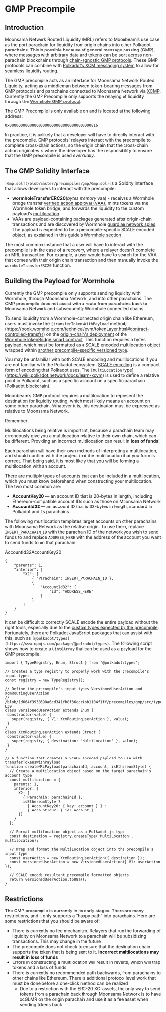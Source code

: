 # GMP Precompile


## Introduction

Moonsama Network Routed Liquidity (MRL) refers to Moonbeam’s use case as the port parachain for liquidity from origin chains into other Polkadot parachains. This is possible because of general message passing (GMP), where messages with arbitrary data and tokens can be sent across non-parachain blockchains through [chain-agnostic GMP protocols](builders/interoperability/protocols). These GMP protocols can combine with [Polkadot's XCM messaging system](builders/interoperability/xcm/overview) to allow for seamless liquidity routing.

The GMP precompile acts as an interface for Moonsama Network Routed Liquidity, acting as a middleman between token-bearing messages from GMP protocols and parachains connected to Moonsama Network via [XCMP](builders/interoperability/xcm/overview/#xcm-transport-protocols). Currently the GMP Precompile only supports the relaying of liquidity through the [Wormhole GMP protocol](builders/interoperability/protocols/wormhole).

The GMP Precompile is only available on  and is located at the following address:



```
0x0000000000000000000000000000000000000816

```

In practice, it is unlikely that a developer will have to directly interact with the precompile. GMP protocols' relayers interact with the precompile to complete cross-chain actions, so the origin chain that the cross-chain action originates is where the developer has the responsibility to ensure that the GMP precompile is used *eventually*.

## The GMP Solidity Interface

`[Gmp.sol](/blob/master/precompiles/gmp/Gmp.sol)` is a Solidity interface that allows developers to interact with the precompile:

- **wormholeTransferERC20**(*bytes memory* vaa) - receives a Wormhole bridge transfer [verified action approval (VAA)](https://book.wormhole.com/wormhole/4_vaa.html), mints tokens via the Wormhole token bridge, and forwards the liquidity to the custom payload’s [multilocation](builders/interoperability/xcm/overview/#general-xcm-definitions)
- VAAs are payload-containing packages generated after origin-chain transactions and are discovered by Wormhole [guardian network spies](https://book.wormhole.com/wormhole/6_relayers.html?search=#specialized-relayers). The payload is expected to be a precompile-specific SCALE encoded object, as explained in this guide's [Wormhole section](builders/pallets-precompiles/precompiles/gmp/#building-the-payload-for-wormhole)

The most common instance that a user will have to interact with the precompile is in the case of a recovery, where a relayer doesn’t complete an MRL transaction. For example, a user would have to search for the VAA that comes with their origin chain transaction and then manually invoke the `wormholeTransferERC20` function.

## Building the Payload for Wormhole

Currently the GMP precompile only supports sending liquidity with Wormhole, through Moonsama Network, and into other parachains. The GMP precompile does not assist with a route from parachains back to Moonsama Network and subsequently Wormhole connected chains.

To send liquidity from a Wormhole-connected origin chain like Ethereum, users must invoke the `[transferTokensWithPayload` method](https://book.wormhole.com/technical/evm/tokenLayer.html#contract-controlled-transfer) on the [origin-chain's deployment](https://book.wormhole.com/reference/contracts.html#token-bridge) of the [WormholeTokenBridge smart contract](https://github.com/wormhole-foundation/wormhole/blob/main/ethereum/contracts/bridge/interfaces/ITokenBridge.sol). This function requires a bytes payload, which must be formatted as a SCALE encoded multilocation object wrapped within [another precompile-specific versioned type](/blob/1d664f3938698a6cd341fb8f36ccc4bb1104f1ff/precompiles/gmp/src/types.rs#L25-L39).

You may be unfamiliar with both SCALE encoding and multilocations if you are not familiar with the Polkadot ecosystem. [SCALE encoding](https://docs.substrate.io/reference/scale-codec/) is a compact form of encoding that Polkadot uses. The `[MultiLocation` type](https://wiki.polkadot.network/docs/learn-xcvm) is used to define a relative point in Polkadot, such as a specific account on a specific parachain (Polkadot blockchain).

Moonbeam’s GMP protocol requires a multilocation to represent the destination for liquidity routing, which most likely means an account on some other parachain. Whatever it is, this destination must be expressed as relative to Moonsama Network.

Remember

Multilocations being relative is important, because a parachain team may erroneously give you a multilocation relative to their own chain, which can be different. Providing an incorrect multilocation can result in **loss of funds**!

Each parachain will have their own methods of interpreting a multilocation, and should confirm with the project that the multilocation that you form is correct. That being said, it is most likely that you will be forming a multilocation with an account.

There are multiple types of accounts that can be included in a multilocation, which you must know beforehand when constructing your multilocation. The two most common are:

- **AccountKey20** — an account ID that is 20-bytes in length, including Ethereum-compatible account IDs such as those on Moonsama Network
- **AccountId32** — an account ID that is 32-bytes in length, standard in Polkadot and its parachains

The following multilocation templates target accounts on other parachains with Moonsama Network as the relative origin. To use them, replace `INSERT_PARACHAIN_ID` with the parachain ID of the network you wish to send funds to and replace `ADDRESS_HERE` with the address of the account you want to send funds to on that parachain.

AccountId32AccountKey20

```
{
    "parents": 1,
    "interior": {
        "X2": [
            { "Parachain": INSERT_PARACHAIN_ID },
            {
                "AccountId32": {
                    "id": "ADDRESS_HERE"
                }
            }
        ]
    }
}

```

It can be difficult to correctly SCALE encode the entire payload without the right tools, especially due to the [custom types expected by the precompile](/blob/1d664f3938698a6cd341fb8f36ccc4bb1104f1ff/precompiles/gmp/src/types.rs#L25-L39). Fortunately, there are Polkadot JavaScript packages that can assist with this, such as `[@polkadot/types](https://www.npmjs.com/package/@polkadot/types)`. The following script shows how to create a `Uint8Array` that can be used as a payload for the GMP precompile:

```
import { TypeRegistry, Enum, Struct } from '@polkadot/types';

// Creates a type registry to properly work with the precompile's input types
const registry = new TypeRegistry();

// Define the precompile's input types VersionedUserAction and XcmRoutingUserAction
// /blob/1d664f3938698a6cd341fb8f36ccc4bb1104f1ff/precompiles/gmp/src/types.rs#L25-L39
class VersionedUserAction extends Enum {
 constructor(value) {
   super(registry, { V1: XcmRoutingUserAction }, value);
 }
}
class XcmRoutingUserAction extends Struct {
 constructor(value) {
   super(registry, { destination: 'MultiLocation' }, value);
 }
}

// A function that creates a SCALE encoded payload to use with transferTokensWithPayload
function createMRLPayload(parachainId, account, isEthereumStyle) {
  // Create a multilocation object based on the target parachain's account type
  const multilocation = {
    parents: 1,
    interior: {
      X2: [
        { Parachain: parachainId },
        isEthereumStyle ?
          { AccountKey20: { key: account } } :
          { AccountId32: { id: account }
      }]
    }
  };

  // Format multilocation object as a Polkadot.js type
  const destination = registry.createType('MultiLocation', multilocation);

  // Wrap and format the MultiLocation object into the precompile's input type
  const userAction = new XcmRoutingUserAction({ destination });
  const versionedUserAction = new VersionedUserAction({ V1: userAction });

  // SCALE encode resultant precompile formatted objects
  return versionedUserAction.toU8a();
}

```

## Restrictions

The GMP precompile is currently in its early stages. There are many restrictions, and it only supports a “happy path” into parachains. Here are some restrictions that you should be aware of:

- There is currently no fee mechanism. Relayers that run the forwarding of liquidity on Moonsama Network to a parachain will be subsidizing transactions. This may change in the future
- The precompile does not check to ensure that the destination chain supports the token that is being sent to it. **Incorrect multilocations may result in loss of funds**
- Errors in constructing a multilocation will result in reverts, which will trap tokens and a loss of funds
- There is currently no recommended path backwards, from parachains to other chains like Ethereum. There is additional protocol level work that must be done before a one-click method can be realized
    - Due to a restriction with the ERC-20 XC-assets, the only way to send tokens from a parachain back through Moonsama Network is to have xcGLMR on the origin parachain and use it as a fee asset when sending tokens back